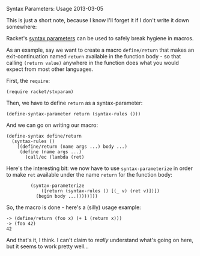 Syntax Parameters: Usage
2013-03-05

This is just a short note, because I know I'll forget it if I don't write
it down somewhere:

Racket's [syntax parameters](http://docs.racket-lang.org/reference/stxparam.html?q=define-syntax-parameters)
can be used to safely break hygiene in macros.

As an example, say we want to create a macro `define/return` that makes
an exit-continuation named `return` available in the function body - so that
calling `(return value)` anywhere in the function does what you would expect
from most other languages.

First, the `require`:

    
    (require racket/stxparam)

Then, we have to define `return` as a syntax-parameter:

    
    (define-syntax-parameter return (syntax-rules ()))

And we can go on writing our macro:

    
    (define-syntax define/return
      (syntax-rules ()
        [(define/return (name args ...) body ...)
         (define (name args ...)
           (call/ec (lambda (ret)

Here's the interesting bit: we now have to use `syntax-parameterize`
in order to make `ret` available under the name `return` for the function
body:

    
             (syntax-parameterize
                 ([return (syntax-rules () [(_ v) (ret v)])])
               (begin body ...)))))]))

So, the macro is done - here's a (silly) usage example:

    
    -> (define/return (foo x) (+ 1 (return x)))
    -> (foo 42)
    42

And that's it, I think. I can't claim to *really* understand what's
going on here, but it seems to work pretty well...

